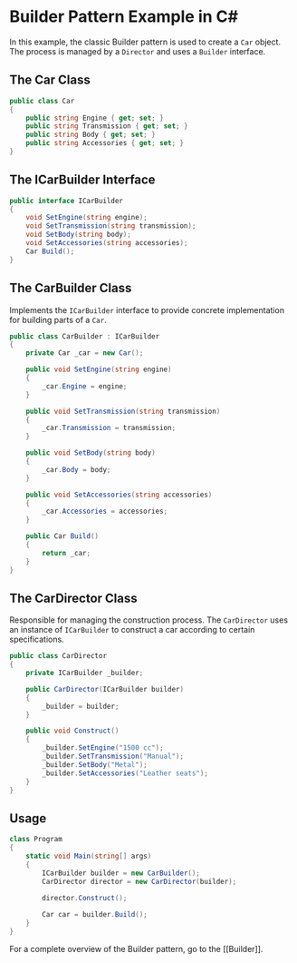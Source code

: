 # Builder Pattern Example in C#

In this example, the classic Builder pattern is used to create a `Car` object. The process is managed by a `Director` and uses a `Builder` interface.

## The Car Class

```C#
public class Car
{
    public string Engine { get; set; }
    public string Transmission { get; set; }
    public string Body { get; set; }
    public string Accessories { get; set; }
}
```

## The ICarBuilder Interface

```C#
public interface ICarBuilder
{
    void SetEngine(string engine);
    void SetTransmission(string transmission);
    void SetBody(string body);
    void SetAccessories(string accessories);
    Car Build();
}
```

## The CarBuilder Class

Implements the `ICarBuilder` interface to provide concrete implementation for building parts of a `Car`.

```C#
public class CarBuilder : ICarBuilder
{
    private Car _car = new Car();

    public void SetEngine(string engine)
    {
        _car.Engine = engine;
    }

    public void SetTransmission(string transmission)
    {
        _car.Transmission = transmission;
    }

    public void SetBody(string body)
    {
        _car.Body = body;
    }

    public void SetAccessories(string accessories)
    {
        _car.Accessories = accessories;
    }

    public Car Build()
    {
        return _car;
    }
}
```

## The CarDirector Class

Responsible for managing the construction process. The `CarDirector` uses an instance of `ICarBuilder` to construct a car according to certain specifications.

```C#
public class CarDirector
{
    private ICarBuilder _builder;

    public CarDirector(ICarBuilder builder)
    {
        _builder = builder;
    }

    public void Construct()
    {
        _builder.SetEngine("1500 cc");
        _builder.SetTransmission("Manual");
        _builder.SetBody("Metal");
        _builder.SetAccessories("Leather seats");
    }
}
```

## Usage

```C#
class Program
{
    static void Main(string[] args)
    {
        ICarBuilder builder = new CarBuilder();
        CarDirector director = new CarDirector(builder);

        director.Construct();
        
        Car car = builder.Build();
    }
}
```

For a complete overview of the Builder pattern, go to the [[Builder]].
